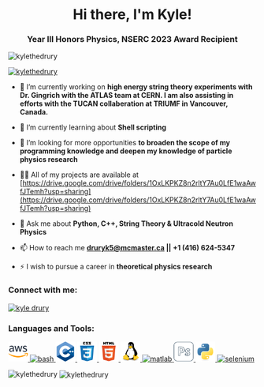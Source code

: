 <h1 align="center">Hi there, I'm Kyle!</h1>
<h3 align="center">Year III Honors Physics, NSERC 2023 Award Recipient</h3>

<p align="left"> <img src="https://komarev.com/ghpvc/?username=kylethedrury&label=Profile%20views&color=0e75b6&style=flat" alt="kylethedrury" /> </p>

<p align="left"> <a href="https://github.com/ryo-ma/github-profile-trophy"><img src="https://github-profile-trophy.vercel.app/?username=kylethedrury" alt="kylethedrury" /></a> </p>

- 🔭 I’m currently working on **high energy string theory experiments with Dr. Gingrich with the ATLAS team at CERN. I am also assisting in efforts with the TUCAN collaberation at TRIUMF in Vancouver, Canada.**

- 🌱 I’m currently learning about **Shell scripting**

- 👯 I’m looking for more opportunities **to broaden the scope of my programming knowledge and deepen my knowledge of particle physics research**

- 👨‍💻 All of my projects are available at [https://drive.google.com/drive/folders/1OxLKPKZ8n2rltY7Au0LfE1waAwfJTemh?usp=sharing](https://drive.google.com/drive/folders/1OxLKPKZ8n2rltY7Au0LfE1waAwfJTemh?usp=sharing)

- 💬 Ask me about **Python, C++, String Theory & Ultracold Neutron Physics**

- 📫 How to reach me **druryk5@mcmaster.ca || +1 (416) 624-5347**

- ⚡ I wish to pursue a career in **theoretical physics research**

<h3 align="left">Connect with me:</h3>
<p align="left">
<a href="https://linkedin.com/in/kyle drury" target="blank"><img align="center" src="https://raw.githubusercontent.com/rahuldkjain/github-profile-readme-generator/master/src/images/icons/Social/linked-in-alt.svg" alt="kyle drury" height="30" width="40" /></a>
</p>

<h3 align="left">Languages and Tools:</h3>
<p align="left"> <a href="https://aws.amazon.com" target="_blank" rel="noreferrer"> <img src="https://raw.githubusercontent.com/devicons/devicon/master/icons/amazonwebservices/amazonwebservices-original-wordmark.svg" alt="aws" width="40" height="40"/> </a> <a href="https://www.gnu.org/software/bash/" target="_blank" rel="noreferrer"> <img src="https://www.vectorlogo.zone/logos/gnu_bash/gnu_bash-icon.svg" alt="bash" width="40" height="40"/> </a> <a href="https://www.w3schools.com/cpp/" target="_blank" rel="noreferrer"> <img src="https://raw.githubusercontent.com/devicons/devicon/master/icons/cplusplus/cplusplus-original.svg" alt="cplusplus" width="40" height="40"/> </a> <a href="https://www.w3schools.com/css/" target="_blank" rel="noreferrer"> <img src="https://raw.githubusercontent.com/devicons/devicon/master/icons/css3/css3-original-wordmark.svg" alt="css3" width="40" height="40"/> </a> <a href="https://www.w3.org/html/" target="_blank" rel="noreferrer"> <img src="https://raw.githubusercontent.com/devicons/devicon/master/icons/html5/html5-original-wordmark.svg" alt="html5" width="40" height="40"/> </a> <a href="https://www.linux.org/" target="_blank" rel="noreferrer"> <img src="https://raw.githubusercontent.com/devicons/devicon/master/icons/linux/linux-original.svg" alt="linux" width="40" height="40"/> </a> <a href="https://www.mathworks.com/" target="_blank" rel="noreferrer"> <img src="https://upload.wikimedia.org/wikipedia/commons/2/21/Matlab_Logo.png" alt="matlab" width="40" height="40"/> </a> <a href="https://www.photoshop.com/en" target="_blank" rel="noreferrer"> <img src="https://raw.githubusercontent.com/devicons/devicon/master/icons/photoshop/photoshop-line.svg" alt="photoshop" width="40" height="40"/> </a> <a href="https://www.python.org" target="_blank" rel="noreferrer"> <img src="https://raw.githubusercontent.com/devicons/devicon/master/icons/python/python-original.svg" alt="python" width="40" height="40"/> </a> <a href="https://www.selenium.dev" target="_blank" rel="noreferrer"> <img src="https://raw.githubusercontent.com/detain/svg-logos/780f25886640cef088af994181646db2f6b1a3f8/svg/selenium-logo.svg" alt="selenium" width="40" height="40"/> </a> </p>

<p><img align="left" src="https://github-readme-stats.vercel.app/api/top-langs?username=kylethedrury&show_icons=true&locale=en&layout=compact" alt="kylethedrury" /></p>

<p>&nbsp;<img align="center" src="https://github-readme-stats.vercel.app/api?username=kylethedrury&show_icons=true&locale=en" alt="kylethedrury" /></p>

